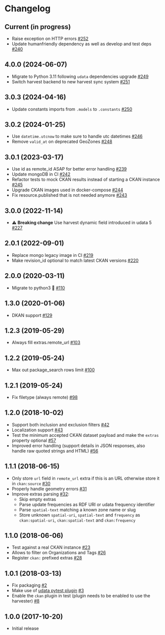 # Changelog

## Current (in progress)

- Raise exception on HTTP errors [#252](https://github.com/opendatateam/udata-ckan/pull/252)
- Update humanfriendly dependency as well as develop and test deps [#240](https://github.com/opendatateam/udata-ckan/pull/240)

## 4.0.0 (2024-06-07)

- Migrate to Python 3.11 following `udata` dependencies upgrade [#249](https://github.com/opendatateam/udata-ckan/pull/249)
- Switch harvest backend to new harvest sync system [#251](https://github.com/opendatateam/udata-ckan/pull/251)

## 3.0.3 (2024-04-16)

- Update constants imports from `.models` to `.constants` [#250](https://github.com/opendatateam/udata-ckan/pull/250)

## 3.0.2 (2024-01-25)

- Use `datetime.utcnow` to make sure to handle utc datetimes [#246](https://github.com/opendatateam/udata-ckan/pull/246)
- Remove `valid_at` on deprecated GeoZones [#248](https://github.com/opendatateam/udata-ckan/pull/248)

## 3.0.1 (2023-03-17)

- Use id as remote_id ASAP for better error handling [#239](https://github.com/opendatateam/udata-ckan/pull/239)
- Update mongoDB in CI [#242](https://github.com/opendatateam/udata-ckan/pull/242)
- Refactor tests to mock CKAN results instead of starting a CKAN instance [#245](https://github.com/opendatateam/udata-ckan/pull/245)
- Upgrade CKAN images used in docker-compose [#244](https://github.com/opendatateam/udata-ckan/pull/244)
- Fix resource.published that is not needed anymore [#243](https://github.com/opendatateam/udata-ckan/pull/243)

## 3.0.0 (2022-11-14)

- :warning: **Breaking change** Use harvest dynamic field introduced in udata 5 [#227](https://github.com/opendatateam/udata-ckan/pull/227)

## 2.0.1 (2022-09-01)

- Replace mongo legacy image in CI [#219](https://github.com/opendatateam/udata-ckan/pull/219)
- Make revision_id optional to match latest CKAN versions [#220](https://github.com/opendatateam/udata-ckan/pull/220)

## 2.0.0 (2020-03-11)

- Migrate to python3 🐍 [#110](https://github.com/opendatateam/udata-ckan/pull/110)

## 1.3.0 (2020-01-06)

- DKAN support [#129](https://github.com/opendatateam/udata-ckan/pull/129)

## 1.2.3 (2019-05-29)

- Always fill extras.remote_url [#103](https://github.com/opendatateam/udata-ckan/pull/103)

## 1.2.2 (2019-05-24)

- Max out package_search rows limit [#100](https://github.com/opendatateam/udata-ckan/pull/98)

## 1.2.1 (2019-05-24)

- Fix filetype (always remote) [#98](https://github.com/opendatateam/udata-ckan/pull/98)

## 1.2.0 (2018-10-02)

- Support both inclusion and exclusion filters [#42](https://github.com/opendatateam/udata-ckan/pull/42)
- Localization support [#43](https://github.com/opendatateam/udata-ckan/pull/43)
- Test the minimum accepted CKAN dataset payload and make the `extras` property optional [#57](https://github.com/opendatateam/udata-ckan/pull/57)
- Improved error handling (support details in JSON responses, also handle raw quoted strings and HTML) [#56](https://github.com/opendatateam/udata-ckan/pull/56)

## 1.1.1 (2018-06-15)

- Only store `url` field in `remote_url` extra if this is an URL otherwise store it in `ckan:source` [#30](https://github.com/opendatateam/udata-ckan/pull/30)
- Properly handle geometry errors [#31](https://github.com/opendatateam/udata-ckan/pull/31)
- Improve extras parsing [#32](https://github.com/opendatateam/udata-ckan/pull/32):
  - Skip empty extras
  - Parse update frequencies as RDF URI or udata frequency identifier
  - Parse `spatial-text` matching a known zone name or slug
  - Store unknown `spatial-uri`, `spatial-text` and `frequency` as `ckan:spatial-uri`, `ckan:spatial-text` and `ckan:frequency`

## 1.1.0 (2018-06-06)

- Test against a real CKAN instance [#23](https://github.com/opendatateam/udata-ckan/pull/23)
- Allows to filter on Organizations and Tags [#26](https://github.com/opendatateam/udata-ckan/pull/26)
- Register `ckan:` prefixed extras [#28](https://github.com/opendatateam/udata-ckan/pull/28)

## 1.0.1 (2018-03-13)

- Fix packaging [#2](https://github.com/opendatateam/udata-ckan/pull/2)
- Make use of [udata pytest plugin](opendatateam/udata#1400) [#3](https://github.com/opendatateam/udata-ckan/pull/3)
- Enable the `ckan` plugin in test (plugin needs to be enabled to use the harvester) [#8](https://github.com/opendatateam/udata-ckan/pull/8)

## 1.0.0 (2017-10-20)

- Initial release

